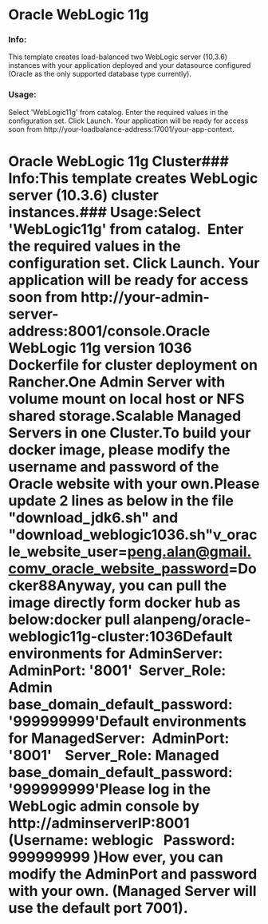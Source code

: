 # Oracle WebLogic 11g

### Info:
  This template creates load-balanced two WebLogic server (10.3.6) instances with your application deployed and your datasource configured (Oracle as the only supported database type currently).

### Usage:
  Select 'WebLogic11g' from catalog.
  Enter the required values in the configuration set. 
  Click Launch.
  Your application will be ready for access soon from http://your-loadbalance-address:17001/your-app-context.

# Oracle WebLogic 11g Cluster### Info:This template creates WebLogic server (10.3.6) cluster instances.### Usage:Select 'WebLogic11g' from catalog.  Enter the required values in the configuration set. Click Launch. Your application will be ready for access soon from http://your-admin-server-address:8001/console.Oracle WebLogic 11g version 1036 Dockerfile for cluster deployment on Rancher.One Admin Server with volume mount on local host or NFS shared storage.Scalable Managed Servers in one Cluster.To build your docker image, please modify the username and password of the Oracle website with your own.Please update 2 lines as below in the file "download_jdk6.sh" and "download_weblogic1036.sh"v_oracle_website_user=peng.alan@gmail.comv_oracle_website_password=Docker88Anyway, you can pull the image directly form docker hub as below:docker pull alanpeng/oracle-weblogic11g-cluster:1036Default environments for AdminServer:  AdminPort: '8001'  Server_Role: Admin  base_domain_default_password: '999999999'Default environments for ManagedServer:  AdminPort: '8001'    Server_Role: Managed    base_domain_default_password: '999999999'Please log in the WebLogic admin console by http://adminserverIP:8001 (Username: weblogic   Password: 999999999 )How ever, you can modify the AdminPort and password with your own. (Managed Server will use the default port 7001).
